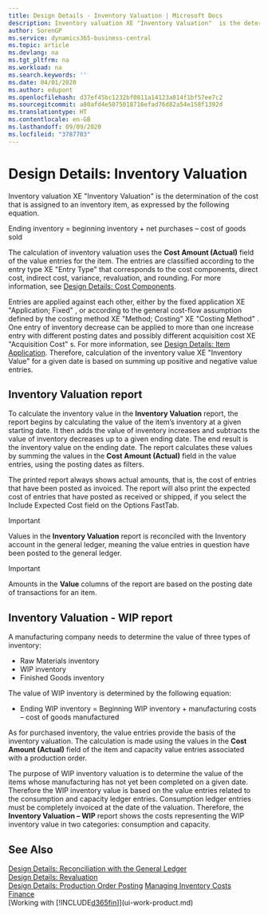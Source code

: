 ```yaml
---
title: Design Details - Inventory Valuation | Microsoft Docs
description: Inventory valuation XE "Inventory Valuation"  is the determination of the cost that is assigned to an inventory item, as expressed by the following equation.
author: SorenGP
ms.service: dynamics365-business-central
ms.topic: article
ms.devlang: na
ms.tgt_pltfrm: na
ms.workload: na
ms.search.keywords: ''
ms.date: 04/01/2020
ms.author: edupont
ms.openlocfilehash: d37ef45bc1232bf0811a14123a814f1bf57ee7c2
ms.sourcegitcommit: a80afd4e5075018716efad76d82a54e158f1392d
ms.translationtype: HT
ms.contentlocale: en-GB
ms.lasthandoff: 09/09/2020
ms.locfileid: "3787703"
---
```

# <a name="design-details-inventory-valuation"></a>Design Details: Inventory Valuation
Inventory valuation XE "Inventory Valuation"  is the determination of the cost that is assigned to an inventory item, as expressed by the following equation.  

Ending inventory = beginning inventory + net purchases – cost of goods sold  

The calculation of inventory valuation uses the **Cost Amount (Actual)** field of the value entries for the item. The entries are classified according to the entry type XE "Entry Type"  that corresponds to the cost components, direct cost, indirect cost, variance, revaluation, and rounding. For more information, see [Design Details: Cost Components](design-details-cost-components.md).  

Entries are applied against each other, either by the fixed application XE "Application; Fixed" , or according to the general cost-flow assumption defined by the costing method XE "Method; Costing"  XE "Costing Method" . One entry of inventory decrease can be applied to more than one increase entry with different posting dates and possibly different acquisition cost XE "Acquisition Cost" s. For more information, see [Design Details: Item Application](design-details-item-application.md). Therefore, calculation of the inventory value XE "Inventory Value"  for a given date is based on summing up positive and negative value entries.  

## <a name="inventory-valuation-report"></a>Inventory Valuation report  
To calculate the inventory value in the **Inventory Valuation** report, the report begins by calculating the value of the item’s inventory at a given starting date. It then adds the value of inventory increases and subtracts the value of inventory decreases up to a given ending date. The end result is the inventory value on the ending date. The report calculates these values by summing the values in the **Cost Amount (Actual)** field in the value entries, using the posting dates as filters.  

The printed report always shows actual amounts, that is, the cost of entries that have been posted as invoiced. The report will also print the expected cost of entries that have posted as received or shipped, if you select the Include Expected Cost field on the Options FastTab.  

> [!IMPORTANT]  
>  Values in the **Inventory Valuation** report is reconciled with the Inventory account in the general ledger, meaning the value entries in question have been posted to the general ledger.  

> [!IMPORTANT]  
>  Amounts in the **Value** columns of the report are based on the posting date of transactions for an item.  

## <a name="inventory-valuation---wip-report"></a>Inventory Valuation - WIP report  
A manufacturing company needs to determine the value of three types of inventory:  

* Raw Materials inventory  
* WIP inventory  
* Finished Goods inventory  

The value of WIP inventory is determined by the following equation:  

* Ending WIP inventory = Beginning WIP inventory + manufacturing costs – cost of goods manufactured  

As for purchased inventory, the value entries provide the basis of the inventory valuation. The calculation is made using the values in the **Cost Amount (Actual)** field of the item and capacity value entries associated with a production order.  

The purpose of WIP inventory valuation is to determine the value of the items whose manufacturing has not yet been completed on a given date. Therefore the WIP inventory value is based on the value entries related to the consumption and capacity ledger entries. Consumption ledger entries must be completely invoiced at the date of the valuation. Therefore, the **Inventory Valuation – WIP** report shows the costs representing the WIP inventory value in two categories: consumption and capacity.  

## <a name="see-also"></a>See Also  
[Design Details: Reconciliation with the General Ledger](design-details-reconciliation-with-the-general-ledger.md)   
[Design Details: Revaluation](design-details-revaluation.md)   
[Design Details: Production Order Posting](design-details-production-order-posting.md)
[Managing Inventory Costs](finance-manage-inventory-costs.md)  
[Finance](finance.md)  
[Working with [!INCLUDE[d365fin](includes/d365fin_md.md)]](ui-work-product.md)
